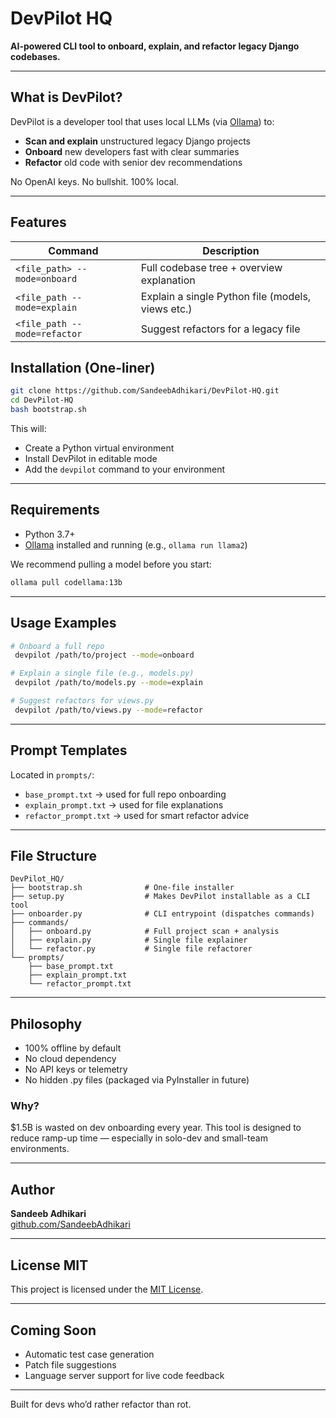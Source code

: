 # DevPilot HQ

**AI-powered CLI tool to onboard, explain, and refactor legacy Django codebases.**

---

## What is DevPilot?
DevPilot is a developer tool that uses local LLMs (via [Ollama](https://ollama.com)) to:

- **Scan and explain** unstructured legacy Django projects
- **Onboard** new developers fast with clear summaries
- **Refactor** old code with senior dev recommendations

No OpenAI keys. No bullshit. 100% local.

---

## Features

| Command                                   | Description                                      |
|------------------------------------------|--------------------------------------------------|
| `<file_path> --mode=onboard` | Full codebase tree + overview explanation        |
| `<file_path --mode=explain` | Explain a single Python file (models, views etc.)|
| `<file_path --mode=refactor`| Suggest refactors for a legacy file              |


## Installation (One-liner)

```bash
git clone https://github.com/SandeebAdhikari/DevPilot-HQ.git
cd DevPilot-HQ
bash bootstrap.sh
```

This will:
- Create a Python virtual environment
- Install DevPilot in editable mode
- Add the `devpilot` command to your environment

---

## Requirements
- Python 3.7+
- [Ollama](https://ollama.com) installed and running (e.g., `ollama run llama2`)

We recommend pulling a model before you start:

```bash
ollama pull codellama:13b
```
---

## Usage Examples

```bash
# Onboard a full repo
 devpilot /path/to/project --mode=onboard

# Explain a single file (e.g., models.py)
 devpilot /path/to/models.py --mode=explain

# Suggest refactors for views.py
 devpilot /path/to/views.py --mode=refactor
```

---

##  Prompt Templates
Located in `prompts/`:
- `base_prompt.txt` → used for full repo onboarding
- `explain_prompt.txt` → used for file explanations
- `refactor_prompt.txt` → used for smart refactor advice

---

##  File Structure

```
DevPilot_HQ/
├── bootstrap.sh              # One-file installer
├── setup.py                  # Makes DevPilot installable as a CLI tool
├── onboarder.py              # CLI entrypoint (dispatches commands)
├── commands/
│   ├── onboard.py            # Full project scan + analysis
│   ├── explain.py            # Single file explainer
│   └── refactor.py           # Single file refactorer
└── prompts/
    ├── base_prompt.txt
    ├── explain_prompt.txt
    └── refactor_prompt.txt
```

---

##  Philosophy
- 100% offline by default
- No cloud dependency
- No API keys or telemetry
- No hidden .py files (packaged via PyInstaller in future)

### Why?
$1.5B is wasted on dev onboarding every year. This tool is designed to reduce ramp-up time — especially in solo-dev and small-team environments.

---

##  Author
**Sandeeb Adhikari**  
[github.com/SandeebAdhikari](https://github.com/SandeebAdhikari)

---

##  License MIT

This project is licensed under the [MIT License](./LICENSE).

---

##  Coming Soon
- Automatic test case generation
- Patch file suggestions
- Language server support for live code feedback

---

Built for devs who’d rather refactor than rot.
 









